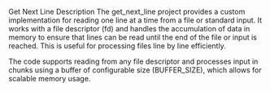 Get Next Line
Description
The get_next_line project provides a custom implementation for reading one line at a time from a file or standard input. It works with a file descriptor (fd) and handles the accumulation of data in memory to ensure that lines can be read until the end of the file or input is reached. This is useful for processing files line by line efficiently.

The code supports reading from any file descriptor and processes input in chunks using a buffer of configurable size (BUFFER_SIZE), which allows for scalable memory usage.
